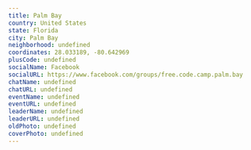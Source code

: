 ```yaml
---
title: Palm Bay
country: United States
state: Florida
city: Palm Bay
neighborhood: undefined
coordinates: 28.033189, -80.642969
plusCode: undefined
socialName: Facebook
socialURL: https://www.facebook.com/groups/free.code.camp.palm.bay
chatName: undefined
chatURL: undefined
eventName: undefined
eventURL: undefined
leaderName: undefined
leaderURL: undefined
oldPhoto: undefined
coverPhoto: undefined
---
```

